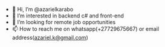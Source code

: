 - 👋 Hi, I’m @azarielkarabo
- 👀 I’m interested in backend c# and front-end
- 💞️ I’m looking for remote job opportunities
- 📫 How to reach me on whatsapp(+27729675667) or email address(azariel.k@gmail.com)

<!---
azarielkarabo/azarielkarabo is a ✨ special ✨ repository because its `README.md` (this file) appears on your GitHub profile.
You can click the Preview link to take a look at your changes.
--->
